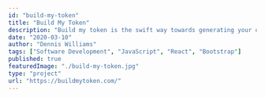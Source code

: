 ```yaml
---
id: "build-my-token"
title: "Build My Token"
description: "Build my token is the swift way towards generating your own fungible and non-fungible tokens or even crowdsale contracts on multiple blockchain networks for which no coding skills are required."
date: "2020-03-10"
author: "Dennis Williams"
tags: ["Software Development", "JavaScript", "React", "Bootstrap"]
published: true
featuredImage: "./build-my-token.jpg"
type: "project"
url: "https://buildmytoken.com/"
---
```

